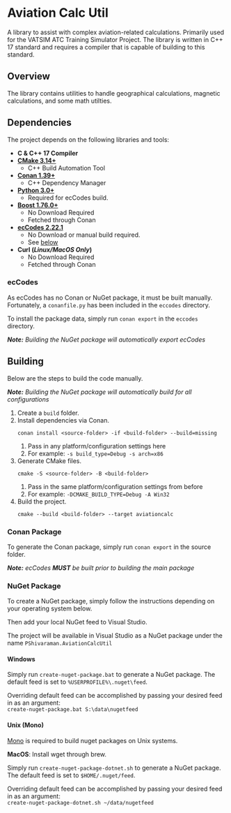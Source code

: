 # Aviation Calc Util

A library to assist with complex aviation-related calculations. Primarily used for the VATSIM ATC Training Simulator
Project. The library is written in C++ 17 standard and requires a compiler that is capable of building to this standard.

## Overview

The library contains utilities to handle geographical calculations, magnetic calculations, and some math utilties.

## Dependencies

The project depends on the following libraries and tools:

- **C & C++ 17 Compiler**
- **[CMake 3.14+](https://cmake.org/download/)**
    - C++ Build Automation Tool
- **[Conan 1.39+](https://conan.io/downloads.html)**
    - C++ Dependency Manager
- **[Python 3.0+](https://www.python.org/downloads/)**
    - Required for ecCodes build.
- **[Boost 1.76.0+](https://www.boost.org/)**
    - No Download Required
    - Fetched through Conan
- **[ecCodes 2.22.1](https://confluence.ecmwf.int/display/ECC)**
    - No Download or manual build required.
    - See [below](#eccodes)
- **Curl (_Linux/MacOS Only_)**
    - No Download Required
    - Fetched through Conan

### ecCodes

As ecCodes has no Conan or NuGet package, it must be built manually. Fortunately, a `conanfile.py` has been included in
the `eccodes` directory.

To install the package data, simply run `conan export` in the `eccodes` directory.

_**Note:** Building the NuGet package will automatically export ecCodes_

## Building

Below are the steps to build the code manually.

_**Note:** Building the NuGet package will automatically build for all configurations_

1. Create a `build` folder.
2. Install dependencies via Conan.
    ```
    conan install <source-folder> -if <build-folder> --build=missing
    ```
    1. Pass in any platform/configuration settings here
    2. For example: `-s build_type=Debug -s arch=x86`
3. Generate CMake files.
   ```
   cmake -S <source-folder> -B <build-folder>
    ```
    1. Pass in the same platform/configuration settings from before
    2. For example: `-DCMAKE_BUILD_TYPE=Debug -A Win32`
4. Build the project.
    ```
    cmake --build <build-folder> --target aviationcalc
    ```

### Conan Package

To generate the Conan package, simply run `conan export` in the source folder.

_**Note:** ecCodes **MUST** be built prior to building the main package_

### NuGet Package
To create a NuGet package, simply follow the instructions depending on your operating system below.

Then add your local NuGet feed to Visual Studio.

The project will be available in Visual Studio as a NuGet package under the name `PShivaraman.AviationCalcUtil`

#### Windows
Simply run `create-nuget-package.bat` to generate a NuGet package. The default feed is set
to `%USERPROFILE%\.nuget\feed`.

Overriding default feed can be accomplished by passing your desired feed in as an argument: \
`create-nuget-package.bat S:\data\nugetfeed`

#### Unix (Mono)
[Mono](https://www.mono-project.com/download/stable/) is required to build nuget packages on Unix systems.

**MacOS**: Install wget through brew.

Simply run `create-nuget-package-dotnet.sh` to generate a NuGet package. The default feed is set
to `$HOME/.nuget/feed`.

Overriding default feed can be accomplished by passing your desired feed in as an argument: \
`create-nuget-package-dotnet.sh ~/data/nugetfeed`